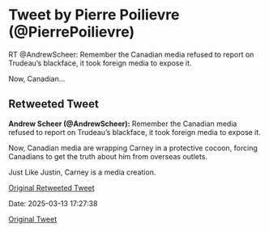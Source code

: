 # Tweet by Pierre Poilievre (@PierrePoilievre)

RT @AndrewScheer: Remember the Canadian media refused to report on Trudeau’s blackface, it took foreign media to expose it.

Now, Canadian…

## Retweeted Tweet

**Andrew Scheer (@AndrewScheer):** Remember the Canadian media refused to report on Trudeau’s blackface, it took foreign media to expose it.

Now, Canadian media are wrapping Carney in a protective cocoon, forcing Canadians to get the truth about him from overseas outlets.

Just Like Justin, Carney is a media creation.

[Original Retweeted Tweet](https://x.com/AndrewScheer/status/1900234950856626383)

Date: 2025-03-13 17:27:38

[Original Tweet](https://x.com/PierrePoilievre/status/1900237330096558251)
